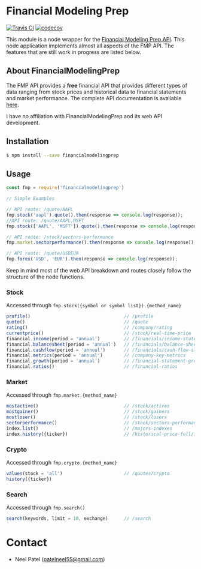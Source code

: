 # Financial Modeling Prep

[![Travis CI](https://travis-ci.org/patelneel55/financialmodelingprep.svg?branch=master)](https://travis-ci.org/patelneel55/financialmodelingprep)
[![codecov](https://codecov.io/gh/patelneel55/financialmodelingprep/branch/master/graph/badge.svg)](https://codecov.io/gh/patelneel55/financialmodelingprep)


This module is a node wrapper for the [Financial Modeling Prep API](https://financialmodelingprep.com/developer/docs). This node application implements almost all aspects of the FMP API. The features that are still work in progress are listed below. 

## About FinancialModelingPrep

The FMP API provides a **free** financial API that provides different types of data ranging from stock prices and historical data to financial statements and market performance. The complete API documentation is available [here](https://financialmodelingprep.com/developer/docs).

I have no affiliation with FinancialModelingPrep and its web API development.

## Installation
```bash
$ npm install --save financialmodelingprep
```

## Usage

```js
const fmp = require('financialmodelingprep')

// Simple Examples

// API route: /quote/AAPL
fmp.stock('aapl').quote().then(response => console.log(response));
//API route: /quote/AAPL,MSFT
fmp.stock(['AAPL', 'MSFT']).quote().then(response => console.log(response));

// API route: /stock/sectors-performance
fmp.market.sectorperformance().then(response => console.log(response));

// API route: /quote/USDEUR
fmp.forex('USD', 'EUR').then(response => console.log(response));

```

Keep in mind most of the web API breakdown and routes closely follow the structure of the node functions.

### Stock

Accessed through `fmp.stock({symbol or symbol list}).{method_name}`
```js
profile()                                   // /profile
quote()                                     // /quote
rating()                                    // /company/rating
currentprice()                              // /stock/real-time-price
financial.income(period = 'annual')         // /financials/income-statement
financial.balancesheet(period = 'annual')   // /financials/balance-sheet-statement
financial.cashflow(period = 'annual')       // /financials/cash-flow-statement
financial.metrics(period = 'annual')        // /company-key-metrics
financial.growth(period = 'annual')         // /financial-statement-growth
financial.ratios()                          // /financial-ratios
```

### Market
Accessed through `fmp.market.{method_name}`
```js
mostactive()                                // /stock/actives
mostgainer()                                // /stock/gainers
mostloser()                                 // /stock/losers
sectorperformance()                         // /stock/sectors-performance
index.list()                                // /majors-indexes
index.history({ticker})                     // /historical-price-full/index/{ticker}
```

### Crypto
Accessed through `fmp.crypto.{method_name}`
```js
values(stock = 'all')                       // /quotes/crypto
history({ticker})
```

### Search
Accessed through `fmp.search()`
```js
search(keywords, limit = 10, exchange)      // /search
```

# Contact
- Neel Patel (patelneel55@gmail.com)